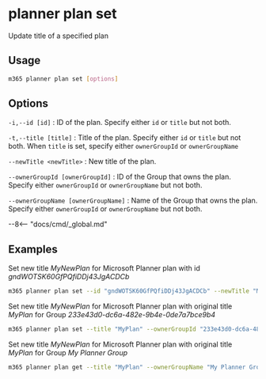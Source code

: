 # planner plan set

Update title of a specified plan

## Usage

```sh
m365 planner plan set [options]
```

## Options

`-i,--id [id]`
: ID of the plan. Specify either `id` or `title` but not both.

`-t,--title [title]`
: Title of the plan. Specify either `id` or `title` but not both. When `title` is set, specify either `ownerGroupId` or `ownerGroupName`

`--newTitle <newTitle>`
: New title of the plan.

`--ownerGroupId [ownerGroupId]`
: ID of the Group that owns the plan. Specify either `ownerGroupId` or `ownerGroupName` but not both.

`--ownerGroupName [ownerGroupName]`
: Name of the Group that owns the plan. Specify either `ownerGroupId` or `ownerGroupName` but not both.

--8<-- "docs/cmd/_global.md"

## Examples

Set new title _MyNewPlan_ for Microsoft Planner plan with id _gndWOTSK60GfPQfiDDj43JgACDCb_

```sh
m365 planner plan set --id "gndWOTSK60GfPQfiDDj43JgACDCb" --newTitle "MyNewPlan"
```

Set new title _MyNewPlan_ for Microsoft Planner plan with original title _MyPlan_ for Group _233e43d0-dc6a-482e-9b4e-0de7a7bce9b4_

```sh
m365 planner plan set --title "MyPlan" --ownerGroupId "233e43d0-dc6a-482e-9b4e-0de7a7bce9b4" --newTitle "MyNewPlan"
```

Set new title _MyNewPlan_ for Microsoft Planner plan with original title _MyPlan_ for Group _My Planner Group_

```sh
m365 planner plan get --title "MyPlan" --ownerGroupName "My Planner Group" --newTitle "MyNewPlan"
```

